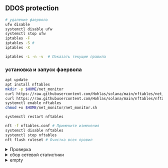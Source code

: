 ## DDOS protection 

```bash
# удаление фаервола
ufw disable
systemctl disable ufw
systemctl stop ufw
iptables -F
iptables -S # 
iptables -X
```
```bash
iptables -L -n -v  # Показать текущие правила
```



### установка и запуск фаервола 
```bash
apt update
apt install nftables
mkdir -p $HOME/net_monitor
curl https://raw.githubusercontent.com/Hohlas/solana/main/nftables/net_monitor.sh > $HOME/net_monitor/net_monitor.sh;
curl https://raw.githubusercontent.com/Hohlas/solana/main/nftables/nftables.conf > /etc/nftables.conf
systemctl enable nftables
chmod +x $HOME/net_monitor/net_monitor.sh
```
```bash
systemctl restart nftables
```

```bash
nft -f nftables.conf # Примените изменения
systemctl disable nftables
systemctl stop nftables
nft flush ruleset # Очистка всех правил
```



<details>
<summary>Проверка</summary>
Мониторинг логов на тестируемом сервере

```bash
tail -f /var/log/kern.log | grep NFT 
```

Имитация атаки с удаленного сервера 

```bash
TEST_IP="195.3.223.66" # IP тестируемого сервера 
```  
```bash
hping3 -S -p 8899 --flood $TEST_IP # SYN-flood
```
```bash
nmap -p- -T4 195.3.223.66 # Port scan
```
```bash
hping3 --udp -p 8000 --flood 195.3.223.66 # UDP flood
```
```bash
hping3 -1 --flood 195.3.223.66 # ICMP flood
```
```bash
# TCP atack  
for i in {1..30}; do 
    nc -zv 195.3.223.66 8899 & 
    sleep 0.1
done 
```
</details>

<details>
<summary>сбор сетевой статистики</summary>

```bash
mkdir -p $HOME/net_monitor; cd $HOME/net_monitor
curl https://raw.githubusercontent.com/Hohlas/solana/main/nftables/net_stat.sh > $HOME/net_monitor/net_stat.sh;
chmod +x $HOME/net_monitor/net_stat.sh
./net_stat.sh 
```
</details>


<details>
<summary>empty</summary>

```bash
 
```
</details>

